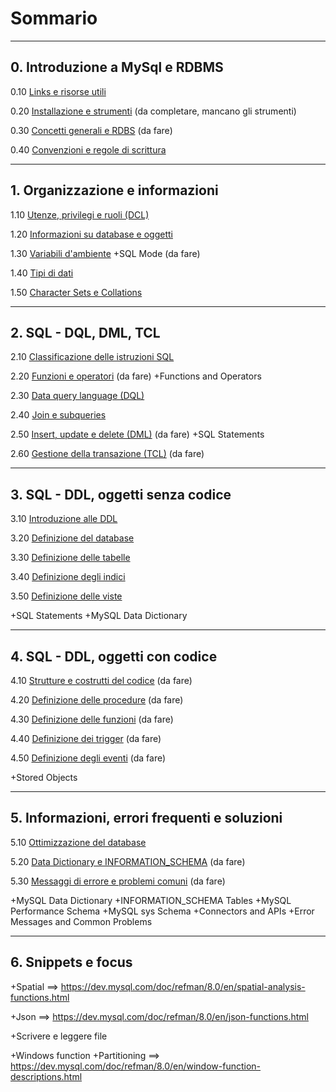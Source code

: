 # Sommario

-----------------------------------
## 0. Introduzione a MySql e RDBMS 

0.10 [Links e risorse utili](https://github.com/pmarconcini/DB_MySql_Appunti/blob/master/010%20%20Links%20e%20risorse%20utili)

0.20 [Installazione e strumenti](https://github.com/pmarconcini/DB_MySql_Appunti/blob/master/020%20Installazione%20e%20strumenti.md) (da completare, mancano gli strumenti)

0.30 [Concetti generali e RDBS](https://github.com/pmarconcini/DB_MySql_Appunti/blob/master/030%20Concetti%20generali%20e%20RDBMS.md) (da fare)

0.40 [Convenzioni e regole di scrittura](https://github.com/pmarconcini/DB_MySql_Appunti/blob/master/040%20Convenzioni%20e%20regole%20di%20scrittura)

-----------------------------------
## 1. Organizzazione e informazioni

1.10 [Utenze, privilegi e ruoli (DCL)](https://github.com/pmarconcini/DB_MySql_Appunti/blob/master/110%20Utenze,%20privilegi%20e%20ruoli.md)

1.20 [Informazioni su database e oggetti](https://github.com/pmarconcini/DB_MySql_Appunti/blob/master/120%20Informazioni%20su%20database%20e%20oggetti.md)

1.30 [Variabili d'ambiente](https://github.com/pmarconcini/DB_MySql_Appunti/blob/master/130%20Variabili%20d'ambiente.md)
+SQL Mode (da fare)

1.40 [Tipi di dati](https://github.com/pmarconcini/DB_MySql_Appunti/blob/master/140%20Tipi%20di%20dati.md)

1.50 [Character Sets e Collations](https://github.com/pmarconcini/DB_MySql_Appunti/blob/master/150%20Character%20Sets%20e%20Collations.md)

-----------------------------------
## 2. SQL - DQL, DML, TCL

2.10 [Classificazione delle istruzioni SQL](https://github.com/pmarconcini/DB_MySql_Appunti/blob/master/210%20Classificazione%20delle%20istruzioni%20SQL.md)

2.20 [Funzioni e operatori](https://github.com/pmarconcini/DB_MySql_Appunti/blob/master/220%20Funzioni%20e%20operatori.md) (da fare) +Functions and Operators

2.30 [Data query language (DQL)](https://github.com/pmarconcini/DB_MySql_Appunti/blob/master/230%20Data%20query%20language%20(DQL).md)   

2.40 [Join e subqueries](https://github.com/pmarconcini/DB_MySql_Appunti/blob/master/240%20Join%20e%20subquery.md)

2.50 [Insert, update e delete (DML)](https://github.com/pmarconcini/DB_MySql_Appunti/blob/master/250%20Insert%2C%20update%20e%20delete%20(DML).md) (da fare) +SQL Statements

2.60 [Gestione della transazione (TCL)](https://github.com/pmarconcini/DB_MySql_Appunti/blob/master/260%20Gestione%20della%20transazione%20(TCL).md) (da fare)

-----------------------------------
## 3. SQL - DDL, oggetti senza codice

3.10 [Introduzione alle DDL](https://github.com/pmarconcini/DB_MySql_Appunti/blob/master/310%20Introduzione%20alle%20DDL.md)

3.20 [Definizione del database](https://github.com/pmarconcini/DB_MySql_Appunti/blob/master/320%20Definizione%20del%20database.md)

3.30 [Definizione delle tabelle](https://github.com/pmarconcini/DB_MySql_Appunti/blob/master/330%20Definizione%20delle%20tabelle.md)

3.40 [Definizione degli indici](https://github.com/pmarconcini/DB_MySql_Appunti/blob/master/340%20Definizione%20degli%20indici.md)

3.50 [Definizione delle viste](https://github.com/pmarconcini/DB_MySql_Appunti/blob/master/350%20Definizione%20delle%20viste.md) 

+SQL Statements
+MySQL Data Dictionary

-----------------------------------
## 4. SQL - DDL, oggetti con codice

4.10 [Strutture e costrutti del codice](https://github.com/pmarconcini/DB_MySql_Appunti/blob/master/410%20Strutture%20e%20costrutti%20del%20codice.md) (da fare)

4.20 [Definizione delle procedure](https://github.com/pmarconcini/DB_MySql_Appunti/blob/master/420%20Definizione%20delle%20procedure.md) (da fare)

4.30 [Definizione delle funzioni](https://github.com/pmarconcini/DB_MySql_Appunti/blob/master/430%20Definizione%20delle%20funzioni.md) (da fare)

4.40 [Definizione dei trigger](https://github.com/pmarconcini/DB_MySql_Appunti/blob/master/440%20Definizione%20dei%20trigger.md) (da fare)

4.50 [Definizione degli eventi](https://github.com/pmarconcini/DB_MySql_Appunti/blob/master/450%20Definizione%20degli%20eventi.md) (da fare)

+Stored Objects

-----------------------------------
## 5. Informazioni, errori frequenti e soluzioni

5.10 [Ottimizzazione del database](https://github.com/pmarconcini/DB_MySql_Appunti/blob/master/510%20Ottimizzazione%20del%20database.md) 

5.20 [Data Dictionary e INFORMATION_SCHEMA](https://github.com/pmarconcini/DB_MySql_Appunti/blob/master/520%20Data%20Dictionary%20e%20INFORMATION_SCHEMA.md) (da fare)

5.30 [Messaggi di errore e problemi comuni](https://github.com/pmarconcini/DB_MySql_Appunti/blob/master/530%20Messaggi%20di%20errore%20e%20problemi%20comuni.md) (da fare)

+MySQL Data Dictionary
+INFORMATION_SCHEMA Tables
+MySQL Performance Schema
+MySQL sys Schema
+Connectors and APIs
+Error Messages and Common Problems

-----------------------------------
## 6. Snippets e focus

+Spatial
==> https://dev.mysql.com/doc/refman/8.0/en/spatial-analysis-functions.html

+Json
==>  https://dev.mysql.com/doc/refman/8.0/en/json-functions.html

+Scrivere e leggere file

+Windows function +Partitioning
==> https://dev.mysql.com/doc/refman/8.0/en/window-function-descriptions.html





